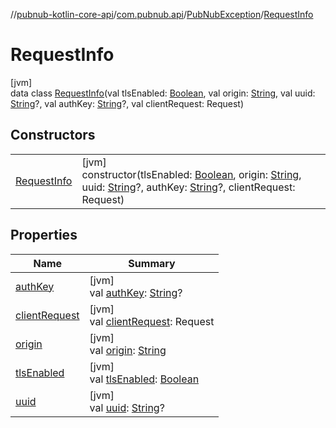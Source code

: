 //[pubnub-kotlin-core-api](../../../../index.md)/[com.pubnub.api](../../index.md)/[PubNubException](../index.md)/[RequestInfo](index.md)

# RequestInfo

[jvm]\
data class [RequestInfo](index.md)(val tlsEnabled: [Boolean](https://kotlinlang.org/api/core/kotlin-stdlib/kotlin/-boolean/index.html), val origin: [String](https://kotlinlang.org/api/core/kotlin-stdlib/kotlin/-string/index.html), val uuid: [String](https://kotlinlang.org/api/core/kotlin-stdlib/kotlin/-string/index.html)?, val authKey: [String](https://kotlinlang.org/api/core/kotlin-stdlib/kotlin/-string/index.html)?, val clientRequest: Request)

## Constructors

| | |
|---|---|
| [RequestInfo](-request-info.md) | [jvm]<br>constructor(tlsEnabled: [Boolean](https://kotlinlang.org/api/core/kotlin-stdlib/kotlin/-boolean/index.html), origin: [String](https://kotlinlang.org/api/core/kotlin-stdlib/kotlin/-string/index.html), uuid: [String](https://kotlinlang.org/api/core/kotlin-stdlib/kotlin/-string/index.html)?, authKey: [String](https://kotlinlang.org/api/core/kotlin-stdlib/kotlin/-string/index.html)?, clientRequest: Request) |

## Properties

| Name | Summary |
|---|---|
| [authKey](auth-key.md) | [jvm]<br>val [authKey](auth-key.md): [String](https://kotlinlang.org/api/core/kotlin-stdlib/kotlin/-string/index.html)? |
| [clientRequest](client-request.md) | [jvm]<br>val [clientRequest](client-request.md): Request |
| [origin](origin.md) | [jvm]<br>val [origin](origin.md): [String](https://kotlinlang.org/api/core/kotlin-stdlib/kotlin/-string/index.html) |
| [tlsEnabled](tls-enabled.md) | [jvm]<br>val [tlsEnabled](tls-enabled.md): [Boolean](https://kotlinlang.org/api/core/kotlin-stdlib/kotlin/-boolean/index.html) |
| [uuid](uuid.md) | [jvm]<br>val [uuid](uuid.md): [String](https://kotlinlang.org/api/core/kotlin-stdlib/kotlin/-string/index.html)? |
